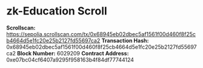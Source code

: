 # zk-Education Scroll

**Scrollscan:** https://sepolia.scrollscan.com/tx/0x68945eb02dbec5af1561f00d460f8f25cb4664d5e1fc20e25b2127fd55697ca2
**Transaction Hash:** 0x68945eb02dbec5af1561f00d460f8f25cb4664d5e1fc20e25b2127fd55697ca2
**Block Number:** 6029209
**Contract Address:** 0xe07bc04cf6407a9295f958163b4f84df77744124
